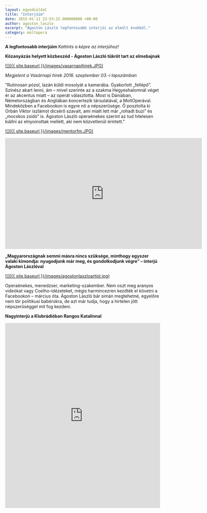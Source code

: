 ```yaml
---
layout: egyedioldal
title: "Interjúim"
date: 2015-01-11 22:53:22.000000000 +00:00
author: agoston_laszlo
excerpt: "Ágoston László legfontosabb interjúi az elmúlt évekből."
category: moltopera
---
```


**A legfontosabb interjúim**
*Kattints a képre az interjúhoz!*

**Közanyázás helyett közbeszéd - Ágoston László tükröt tart az elmebajnak** 

[![]({{ site.baseurl }}/images/vasarnapihirek.JPG)](http://www.vasarnapihirek.hu/fokusz/kozanyazas_helyett_kozbeszed__agoston_laszlo_tukrot_tart_az_elmebajnak)

*Megjelent a Vasárnapi hírek 2016. szeptember 03.-i lapszámban* 

"Rutinosan pózol, lazán küldi mosolyát a kamerába. Gyakorlott „fellépő”. Színész akart lenni, ám – mivel szerinte az a szakma Hegyeshalomnál véget ér az akcentus miatt – az operát választotta. Most is Dániában, Németországban és Angliában koncertezik társulatával, a MoltOperával. Mindeközben a Facebookon is egyre nő a népszerűsége. Ő posztolta ki Orbán Viktor iszlámot dicsérő szavait, ami miatt lett már „rohadt buzi” és „mocskos zsidó” is. Ágoston László operaénekes szerint az tud hitelesen kiállni az elnyomottak mellett, aki nem közvetlenül érintett."

[![]({{ site.baseurl }}/images/mentorfm.JPG)](https://mentorfm.hu/webplayer/sikeres-emberek/embernek-lenni-az-embertelensegben-interju-agoston-laszloval/)

<iframe src="https://player.vimeo.com/video/190270883" width="640" height="360" frameborder="0" webkitallowfullscreen mozallowfullscreen allowfullscreen></iframe>

**„Magyarországnak semmi másra nincs szüksége, minthogy egyszer valaki kimondja: nyugodjunk már meg, és gondolkodjunk végre” – interjú Ágoston Lászlóval**

[![]({{ site.baseurl }}/images/agostonlaszloartist.jpg)](http://hu.budapestbeacon.com/civil-ugyek/csak-nyugodjunk-mar-meg-es-gondolkodjunk-vegre-interju-agoston-laszloval/)

Operaénekes, menedzser, marketing-szakember. Nem oszt meg aranyos videókat vagy Coelho-idézeteket, mégis harmincezren kezdték el követni a Facebookon – március óta. Ágoston László bár simán megtehetné, egyelőre nem tör politikusi babérokra, de azt már tudja, hogy a hirtelen jött népszerűséggel mit fog kezdeni.

**Nagyinterjú a Klubrádióban Rangos Katalinnal**

<iframe width="100%" height="600" scrolling="no" frameborder="no" src="https://w.soundcloud.com/player/?url=https%3A//api.soundcloud.com/tracks/282924280&amp;auto_play=false&amp;hide_related=false&amp;show_comments=true&amp;show_user=true&amp;show_reposts=false&amp;visual=true"></iframe>
